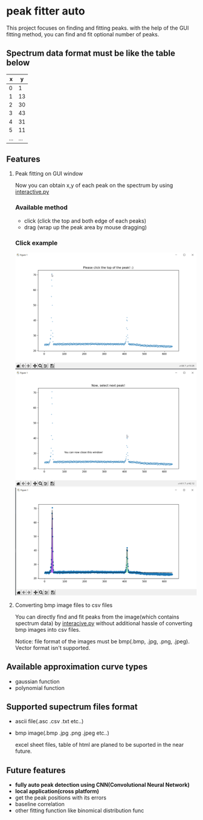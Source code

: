 # <b>peak fitter auto</b>
This project focuses on finding and fitting peaks.
with the help of the GUI fitting method, you can find and fit optional number of peaks.

## <b>Spectrum data format must be like the table below</b>

| x | y |
|---|---|
|0  | 1  |
|1  | 13 |
|2  | 30 |
|3  | 43 |
|4  | 31 |
|5  | 11 |
|...|...|

## <b>Features</b>

1. Peak fitting on GUI window

    Now you can obtain x,y of each peak on the spectrum by using [interactive.py](interactive.py)

    ### Available method
    - click (click the top and both edge of each peaks)
    - drag (wrap up the peak area by mouse dragging)

    ### Click example
    ![interactive peak guessing](img/interactive_step1.png)
    ![selecting another peak](img/interactive_another_peak.png)
    ![results](img/peak_found.png)


2. Converting bmp image files to csv files

    You can directly find and fit peaks from the image(which contains spectrum data) by [interacive.py](interactive.py) without additional hassle of converting bmp images into csv files.

    Notice: file format of the images must be bmp(.bmp, .jpg, .png, .jpeg). Vector format isn't supported.

## <b>Available approximation curve types</b>

- gaussian function
- polynomial function

## <b>Supported supectrum files format </b>
* ascii file(.asc .csv .txt etc..)
* bmp image(.bmp .jpg .png .jpeg etc..)

    excel sheet files, table of html are planed to be suported in the near future.

## <b>Future features</b>

- <b>fully auto peak detection using CNN(Convolutional Neural Network)</b>
- <b>local application(cross platform)</b>
- get the peak positions with its errors 
- baseline correlation
- other fitting function like binomical distribution func